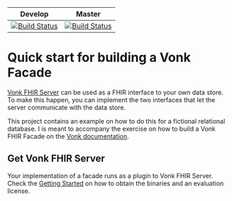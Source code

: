 |Develop|Master|
|---|---|
|[![Build Status](https://firely.visualstudio.com/Vonk.IdentityServer.Test/_apis/build/status/FirelyTeam.Vonk.IdentityServer.Test?branchName=master)](https://firely.visualstudio.com/Vonk.Facade.Starter/_build/latest?definitionId=27&branchName=master)|[![Build Status](https://firely.visualstudio.com/Vonk.IdentityServer.Test/_apis/build/status/FirelyTeam.Vonk.IdentityServer.Test?branchName=develop)](https://firely.visualstudio.com/Vonk.Facade.Starter/_build/latest?definitionId=27&branchName=develop)

# Quick start for building a Vonk Facade

[Vonk FHIR Server](http://fire.ly/vonk) can be used as a FHIR interface to your own data store. To make this happen, you can implement the two interfaces that let the server communicate with the data store.

This project contains an example on how to do this for a fictional relational database. I is meant to accompany the exercise on how to build a Vonk FHIR Facade on the [Vonk documentation](http://docs.simplifier.net/vonk/facade/facade.html).

## Get Vonk FHIR Server

Your implementation of a facade runs as a plugin to Vonk FHIR Server. Check the [Getting Started](http://docs.simplifier.net/vonk/start.html) on how to obtain the binaries and an evaluation license.
